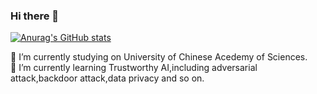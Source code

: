 ### Hi there 👋
[![Anurag's GitHub stats](https://github-readme-stats.vercel.app/api?username=NY1024)](https://github.com/anuraghazra/github-readme-stats)

🔭 I’m currently studying on University of Chinese Acedemy of Sciences.  
🌱 I’m currently learning Trustworthy AI,including adversarial attack,backdoor attack,data privacy and so on.
<!--
**NY1024/NY1024** is a ✨ _special_ ✨ repository because its `README.md` (this file) appears on your GitHub profile.

Here are some ideas to get you started:

🔭 I’m Zonghao Ying. I am currently studying on University of Chinese Acedemy of Sciences.
🌱 I’m currently learning Trustworthy AI,including adversarial attack,backdoor attack,data privacy and so on.

